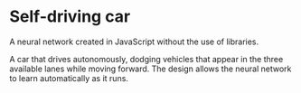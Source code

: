 # Self-driving car

A neural network created in JavaScript without the use of libraries.

A car that drives autonomously, dodging vehicles that appear in the three available lanes while moving forward.
The design allows the neural network to learn automatically as it runs.
